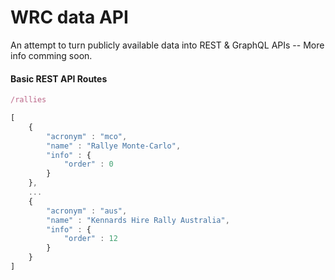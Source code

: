 # WRC data API
An attempt to turn publicly available data into REST &amp; GraphQL APIs
\--
More info comming soon.

#### Basic REST API Routes

```javascript
/rallies
```

```javascript
[
	{
		"acronym" : "mco",
		"name" : "Rallye Monte-Carlo",
		"info" : {
			"order" : 0
		}
	},
	...
	{
		"acronym" : "aus",
		"name" : "Kennards Hire Rally Australia",
		"info" : {
			"order" : 12
		}
	}
]
```
